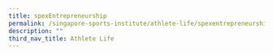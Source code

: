 ```yaml
---
title: spexEntrepreneurship
permalink: /singapore-sports-institute/athlete-life/spexentrepreneurship/
description: ""
third_nav_title: Athlete Life
---
```

